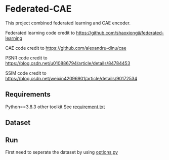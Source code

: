 # Federated-CAE
This project combined federated learning and CAE encoder. 

Federated learning code credit to https://github.com/shaoxiongji/federated-learning 

CAE code credit to https://github.com/alexandru-dinu/cae

PSNR code credit to https://blog.csdn.net/u010886794/article/details/84784453

SSIM code credit to https://blog.csdn.net/weixin42096901/article/details/90172534


## Requirements
Python==3.8.3 other toolkit See [requirement.txt](https://github.com/ywx980615/Federated-CAE/blob/master/requirements.txt)

## Dataset



## Run
First need to seperate the dataset by using [options.py](https://github.com/ywx980615/Federated-CAE/blob/master/utils/cut.ipynb)
